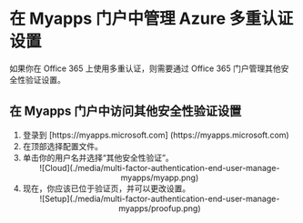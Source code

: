 <properties 
	pageTitle="在 Myapps 门户中管理 Azure MFA 设置" 
	description="本页说明用户需要在 Myapps 门户中的哪个位置管理其 Azure MFA 设置。" 
	services="multi-factor-authentication" 
	documentationCenter="" 
	authors="billmath" 
	manager="terrylan" 
	editor="bryanla"/>

<tags 
	ms.service="multi-factor-authentication" 
	ms.date="06/02/2015" 
	wacn.date="12/17/2015"/>

# 在 Myapps 门户中管理 Azure 多重认证设置


如果你在 Office 365 上使用多重认证，则需要通过 Office 365 门户管理其他安全性验证设置。

## 在 Myapps 门户中访问其他安全性验证设置
<ol>
<li>登录到 [https://myapps.microsoft.com] (https://myapps.microsoft.com)</li>
<li>在顶部选择配置文件。</li>
<li>单击你的用户名并选择“其他安全性验证”。</li>

<center>![Cloud](./media/multi-factor-authentication-end-user-manage-myapps/myapp.png)</center>

<li>现在，你应该已位于验证页，并可以更改设置。</li>

<center>![Setup](./media/multi-factor-authentication-end-user-manage-myapps/proofup.png)</center>

<!---HONumber=69-->